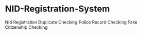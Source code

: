 # NID-Registration-System
Nid Registration
Duplicate Checking
Police Record Checking
Fake Citizenship Checking